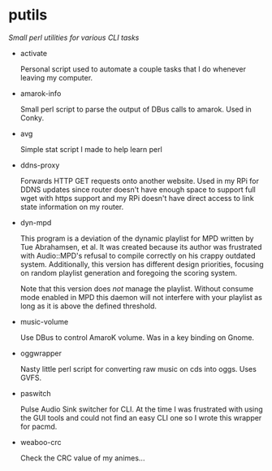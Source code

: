 putils
======

_Small perl utilities for various CLI tasks_

* activate

	Personal script used to automate a couple tasks
	that I do whenever leaving my computer.

* amarok-info

	Small perl script to parse the output of DBus calls
	to amarok. Used in Conky.

* avg

	Simple stat script I made to help learn perl

* ddns-proxy

	Forwards HTTP GET requests onto another website.
	Used in my RPi for DDNS updates since router
	doesn't have enough space to support full wget with
	https support and my RPi doesn't have direct access
	to link state information on my router.

* dyn-mpd

	This program is a deviation of the dynamic playlist
	for MPD written by Tue Abrahamsen, et al. It was
	created because its author was frustrated with
	Audio::MPD's refusal to compile correctly on his
	crappy outdated system. Additionally, this version
	has different design priorities, focusing on random
	playlist generation and foregoing the scoring
	system.

	Note that this version does _not_ manage the
	playlist. Without consume mode enabled in MPD this
	daemon will not interfere with your playlist as
	long as it is above the defined threshold.

* music-volume

	Use DBus to control AmaroK volume. Was in a key
	binding on Gnome.

* oggwrapper

	Nasty little perl script for converting raw music
	on cds into oggs. Uses GVFS.

* paswitch

	Pulse Audio Sink switcher for CLI. At the time I
	was frustrated with using the GUI tools and could
	not find an easy CLI one so I wrote this wrapper
	for pacmd.

* weaboo-crc

	Check the CRC value of my animes...
